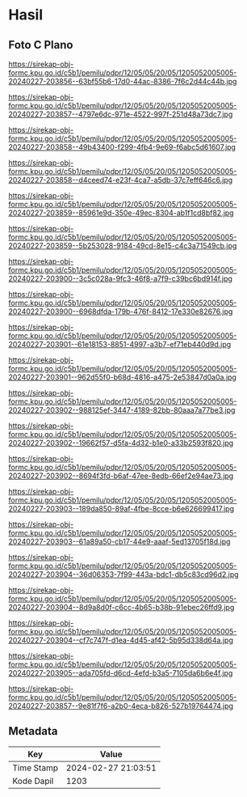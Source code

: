 # Hasil

## Foto C Plano

https://sirekap-obj-formc.kpu.go.id/c5b1/pemilu/pdpr/12/05/05/20/05/1205052005005-20240227-203856--63bf55b6-17d0-44ac-8386-7f6c2d44c44b.jpg

https://sirekap-obj-formc.kpu.go.id/c5b1/pemilu/pdpr/12/05/05/20/05/1205052005005-20240227-203857--4797e6dc-971e-4522-997f-251d48a73dc7.jpg

https://sirekap-obj-formc.kpu.go.id/c5b1/pemilu/pdpr/12/05/05/20/05/1205052005005-20240227-203858--49b43400-f299-4fb4-9e69-f6abc5d61607.jpg

https://sirekap-obj-formc.kpu.go.id/c5b1/pemilu/pdpr/12/05/05/20/05/1205052005005-20240227-203858--d4ceed74-e23f-4ca7-a5db-37c7eff646c6.jpg

https://sirekap-obj-formc.kpu.go.id/c5b1/pemilu/pdpr/12/05/05/20/05/1205052005005-20240227-203859--85961e9d-350e-49ec-8304-ab1f1cd8bf82.jpg

https://sirekap-obj-formc.kpu.go.id/c5b1/pemilu/pdpr/12/05/05/20/05/1205052005005-20240227-203859--5b253028-9184-49cd-8e15-c4c3a71549cb.jpg

https://sirekap-obj-formc.kpu.go.id/c5b1/pemilu/pdpr/12/05/05/20/05/1205052005005-20240227-203900--3c5c028a-9fc3-46f8-a7f9-c39bc6bd914f.jpg

https://sirekap-obj-formc.kpu.go.id/c5b1/pemilu/pdpr/12/05/05/20/05/1205052005005-20240227-203900--6968dfda-179b-476f-8412-17e330e82676.jpg

https://sirekap-obj-formc.kpu.go.id/c5b1/pemilu/pdpr/12/05/05/20/05/1205052005005-20240227-203901--61e18153-8851-4997-a3b7-ef71eb440d9d.jpg

https://sirekap-obj-formc.kpu.go.id/c5b1/pemilu/pdpr/12/05/05/20/05/1205052005005-20240227-203901--962d55f0-b68d-4816-a475-2e53847d0a0a.jpg

https://sirekap-obj-formc.kpu.go.id/c5b1/pemilu/pdpr/12/05/05/20/05/1205052005005-20240227-203902--988125ef-3447-4189-82bb-80aaa7a77be3.jpg

https://sirekap-obj-formc.kpu.go.id/c5b1/pemilu/pdpr/12/05/05/20/05/1205052005005-20240227-203902--19662f57-d5fa-4d32-b1e0-a33b2593f820.jpg

https://sirekap-obj-formc.kpu.go.id/c5b1/pemilu/pdpr/12/05/05/20/05/1205052005005-20240227-203902--8694f3fd-b6af-47ee-8edb-66ef2e94ae73.jpg

https://sirekap-obj-formc.kpu.go.id/c5b1/pemilu/pdpr/12/05/05/20/05/1205052005005-20240227-203903--189da850-89af-4fbe-8cce-b6e626699417.jpg

https://sirekap-obj-formc.kpu.go.id/c5b1/pemilu/pdpr/12/05/05/20/05/1205052005005-20240227-203903--61a89a50-cb17-44e9-aaaf-5ed13705f18d.jpg

https://sirekap-obj-formc.kpu.go.id/c5b1/pemilu/pdpr/12/05/05/20/05/1205052005005-20240227-203904--36d06353-7f99-443a-bdc1-db5c83cd96d2.jpg

https://sirekap-obj-formc.kpu.go.id/c5b1/pemilu/pdpr/12/05/05/20/05/1205052005005-20240227-203904--8d9a8d0f-c6cc-4b65-b38b-91ebec26ffd9.jpg

https://sirekap-obj-formc.kpu.go.id/c5b1/pemilu/pdpr/12/05/05/20/05/1205052005005-20240227-203904--cf7c747f-d1ea-4d45-af42-5b95d338d64a.jpg

https://sirekap-obj-formc.kpu.go.id/c5b1/pemilu/pdpr/12/05/05/20/05/1205052005005-20240227-203905--ada705fd-d6cd-4efd-b3a5-7105da6b6e4f.jpg

https://sirekap-obj-formc.kpu.go.id/c5b1/pemilu/pdpr/12/05/05/20/05/1205052005005-20240227-203857--9e81f7f6-a2b0-4eca-b826-527b19764474.jpg


## Metadata

| Key        | Value               |
| ---------- | ------------------- |
| Time Stamp | 2024-02-27 21:03:51 |
| Kode Dapil | 1203                |



